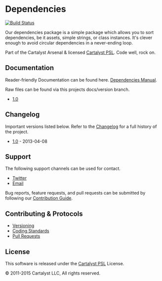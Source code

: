 # Dependencies

[![Build Status](http://ci.cartalyst.com/build-status/svg/12)](http://ci.cartalyst.com/build-status/view/12)

Our dependencies package is a simple package which allows you to sort dependencies, be it assets, simple strings, or class instances. It's clever enough to avoid circular dependencies in a never-ending loop.

Part of the Cartalyst Arsenal & licensed [Cartalyst PSL](LICENSE). Code well, rock on.

## Documentation

Reader-friendly Documentation can be found here. [Dependencies Manual](https://cartalyst.com/manual/dependencies).

Raw files can be found via this projects docs/version branch.

- [1.0](https://github.com/cartalyst/dependencies/tree/docs/1.0)

## Changelog

Important versions listed below. Refer to the [Changelog](CHANGELOG.md) for a full history of the project.

- [1.0](CHANGELOG.md) - 2013-04-08

## Support

The following support channels can be used for contact.

- [Twitter](https://cartalyst.com/@twitter)
- [Email](mailto:help@cartalyst.com)

Bug reports, feature requests, and pull requests can be submitted by following our [Contribution Guide](CONTRIBUTING.md).

## Contributing & Protocols

- [Versioning](CONTRIBUTING.md#versioning)
- [Coding Standards](CONTRIBUTING.md#coding-standards)
- [Pull Requests](CONTRIBUTING.md#pull-requests)

## License

This software is released under the [Cartalyst PSL](LICENSE) License.

© 2011-2015 Cartalyst LLC, All rights reserved.
